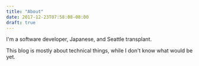 ```yaml
---
title: "About"
date: 2017-12-23T07:58:08-08:00
draft: true
---
```


I'm a software developer, Japanese, and Seattle transplant.

This blog is mostly about technical things, while I don't know what would be yet.

